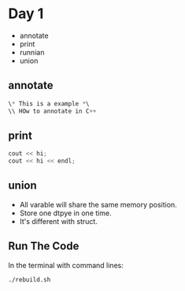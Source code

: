 # Day 1

- annotate
- print
- runnian
- union

## annotate

```cpp
\* This is a example *\
\\ HOw to annotate in C++
```

## print

```cpp
cout << hi; 
cout << hi << endl;
```

## union

- All varable will share the same memory position.
- Store one dtpye in one time.
- It's different with struct.

## Run The Code

In the terminal with command lines:

```bash
./rebuild.sh 
```
